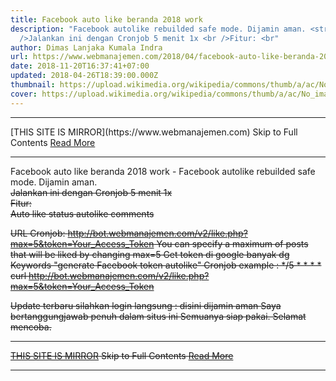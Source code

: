```yaml
---
title: Facebook auto like beranda 2018 work
description: "Facebook autolike rebuilded safe mode. Dijamin aman. <strike><br
  />Jalankan ini dengan Cronjob 5 menit 1x <br />Fitur: <br"
author: Dimas Lanjaka Kumala Indra
url: https://www.webmanajemen.com/2018/04/facebook-auto-like-beranda-2018-work.html
date: 2018-11-20T16:37:41+07:00
updated: 2018-04-26T18:39:00.000Z
thumbnail: https://upload.wikimedia.org/wikipedia/commons/thumb/a/ac/No_image_available.svg/2048px-No_image_available.svg.png
cover: https://upload.wikimedia.org/wikipedia/commons/thumb/a/ac/No_image_available.svg/2048px-No_image_available.svg.png
---
```


<hr/> [THIS SITE IS MIRROR](https://www.webmanajemen.com) Skip to Full Contents <a href="https://www.webmanajemen.com/2018/04/facebook-auto-like-beranda-2018-work.html" rel="follow" class="button" id="read-more">Read More</a> <hr/> Facebook auto like beranda 2018 work - Facebook autolike rebuilded safe mode. Dijamin aman. <strike><br />Jalankan ini dengan Cronjob 5 menit 1x <br />Fitur: <br Facebook autolike rebuilded (safe mode). Dijamin aman. 
Jalankan ini dengan Cronjob 5 menit 1x 
Fitur: 

Auto like status
autolike comments

URL Cronjob: 
http://bot.webmanajemen.com/v2/like.php?max=5&token=Your_Access_Token
You can specify a maximum of posts that will be liked by changing max=5 
Get token di google banyak dg Keywords "generate Facebook token autolike" 
Cronjob example : 
*/5 * * * * curl http://bot.webmanajemen.com/v2/like.php?max=5&token=Your_Access_Token

Update terbaru silahkan login langsung : disini dijamin aman 
Saya bertanggungjawab penuh dalam situs ini
Semuanya siap pakai. Selamat mencoba. <hr/> [THIS SITE IS MIRROR](https://www.webmanajemen.com) Skip to Full Contents <a href="https://www.webmanajemen.com/2018/04/facebook-auto-like-beranda-2018-work.html" rel="follow" class="button" id="read-more">Read More</a> <hr/>